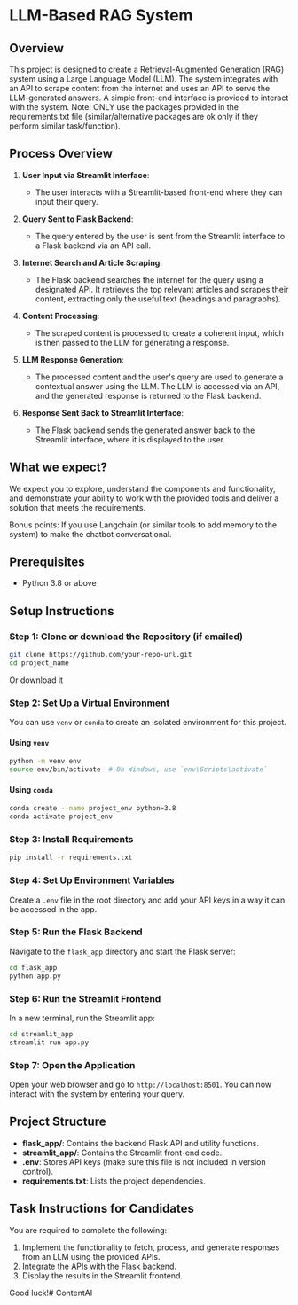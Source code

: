 
# LLM-Based RAG System

## Overview

  
This project is designed to create a Retrieval-Augmented Generation (RAG) system using a Large Language Model (LLM). The system integrates with an API to scrape content from the internet and uses an API to serve the LLM-generated answers. A simple front-end interface is provided to interact with the system. 
Note: ONLY use the packages provided in the requirements.txt file (similar/alternative packages are ok only if they perform similar task/function). 

## Process Overview

1. **User Input via Streamlit Interface**:
   - The user interacts with a Streamlit-based front-end where they can input their query.

2. **Query Sent to Flask Backend**:
   - The query entered by the user is sent from the Streamlit interface to a Flask backend via an API call.

3. **Internet Search and Article Scraping**:
   - The Flask backend searches the internet for the query using a designated API. It retrieves the top relevant articles and scrapes their content, extracting only the useful text (headings and paragraphs).

4. **Content Processing**:
   - The scraped content is processed to create a coherent input, which is then passed to the LLM for generating a response.

5. **LLM Response Generation**:
   - The processed content and the user's query are used to generate a contextual answer using the LLM. The LLM is accessed via an API, and the generated response is returned to the Flask backend.

6. **Response Sent Back to Streamlit Interface**:
   - The Flask backend sends the generated answer back to the Streamlit interface, where it is displayed to the user.

## What we expect?
We expect you to explore, understand the components and functionality, and demonstrate your ability to work with the provided tools and deliver a solution that meets the requirements. 

Bonus points: If you use Langchain (or similar tools to add memory to the system) to make the chatbot conversational.
## Prerequisites

- Python 3.8 or above

## Setup Instructions

### Step 1: Clone or download the Repository (if emailed)

```bash
git clone https://github.com/your-repo-url.git
cd project_name
```

Or download it

### Step 2: Set Up a Virtual Environment

You can use `venv` or `conda` to create an isolated environment for this project.

#### Using `venv`

```bash
python -m venv env
source env/bin/activate  # On Windows, use `env\Scripts\activate`
```

#### Using `conda`

```bash
conda create --name project_env python=3.8
conda activate project_env
```

### Step 3: Install Requirements

```bash
pip install -r requirements.txt
```

### Step 4: Set Up Environment Variables

Create a `.env` file in the root directory and add your API keys in a way it can be accessed in the app.


### Step 5: Run the Flask Backend

Navigate to the `flask_app` directory and start the Flask server:

```bash
cd flask_app
python app.py
```

### Step 6: Run the Streamlit Frontend

In a new terminal, run the Streamlit app:

```bash
cd streamlit_app
streamlit run app.py
```

### Step 7: Open the Application

Open your web browser and go to `http://localhost:8501`. You can now interact with the system by entering your query.

## Project Structure

- **flask_app/**: Contains the backend Flask API and utility functions.
- **streamlit_app/**: Contains the Streamlit front-end code.
- **.env**: Stores API keys (make sure this file is not included in version control).
- **requirements.txt**: Lists the project dependencies.

## Task Instructions for Candidates

You are required to complete the following:

1. Implement the functionality to fetch, process, and generate responses from an LLM using the provided APIs.
2. Integrate the APIs with the Flask backend.
3. Display the results in the Streamlit frontend.

Good luck!#   C o n t e n t A I 
 
 
